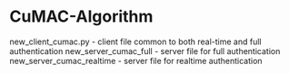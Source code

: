 # CuMAC-Algorithm

new_client_cumac.py - client file common to both real-time and full authentication
new_server_cumac_full - server file for full authentication
new_server_cumac_realtime - server file for realtime authentication

